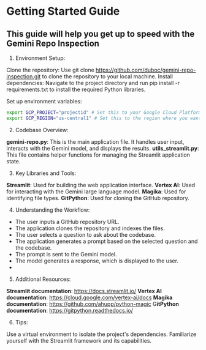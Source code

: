 # Getting Started Guide 
## This guide will help you get up to speed with the Gemini Repo Inspection 

1. Environment Setup:

Clone the repository: Use git clone https://github.com/duboc/gemini-repo-inspection.git to clone the repository to your local machine.
Install dependencies: Navigate to the project directory and run pip install -r requirements.txt to install the required Python libraries.

Set up environment variables:
```bash 
export GCP_PROJECT="projectid" # Set this to your Google Cloud Platform project ID.
export GCP_REGION="us-central1" # Set this to the region where you want to run the application.
```

2. Codebase Overview:

**gemini-repo.py**: This is the main application file. It handles user input, interacts with the Gemini model, and displays the results.
**utils_streamlit.py**: This file contains helper functions for managing the Streamlit application state.

3. Key Libraries and Tools:

**Streamlit**: Used for building the web application interface.
**Vertex AI**: Used for interacting with the Gemini large language model.
**Magika**: Used for identifying file types.
**GitPython**: Used for cloning the GitHub repository.

4. Understanding the Workflow:

- The user inputs a GitHub repository URL.
- The application clones the repository and indexes the files.
- The user selects a question to ask about the codebase.
- The application generates a prompt based on the selected question and the codebase.
- The prompt is sent to the Gemini model.
- The model generates a response, which is displayed to the user.
- 

5. Additional Resources:

**Streamlit documentation**: https://docs.streamlit.io/
**Vertex AI documentation**: https://cloud.google.com/vertex-ai/docs
**Magika documentation**: https://github.com/ahupp/python-magic
G**itPython documentation**: https://gitpython.readthedocs.io/

6. Tips:

Use a virtual environment to isolate the project's dependencies.
Familiarize yourself with the Streamlit framework and its capabilities.
